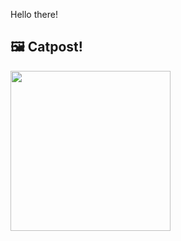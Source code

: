 Hello there!



## 🖼️ Catpost!

<sub>
    <img src="https://cdn2.thecatapi.com/images/A2o1NoVpl.jpg" height="256">
</sub>

